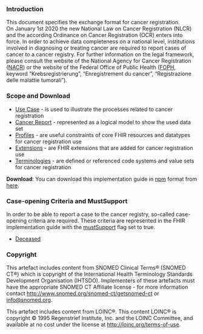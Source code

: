 ### Introduction
This document specifies the exchange format for cancer registration.   
On January 1st 2020 the new National Law on Cancer Registration (NLCR) and the according Ordinance on Cancer Registration (OCR) enters into force. In order to achieve data completeness on a national level, institutions involved in diagnosing or treating cancer are required to report cases of cancer to a cancer registry. For further information on the legal framework, please consult the website of the National Agency for Cancer Registration ([NACR](https://www.nkrs.ch/)) or the website of the Federal Office of Public Health ([FOPH](https://www.bag.admin.ch/), keyword “Krebsregistrierung”, “Enregistrement du cancer”, “Registrazione delle malattie tumorali”).


### Scope and Download
* [Use Case](usecase-german.html) - is used to illustrate the processes related to cancer registration
* [Cancer Report](logicalmodel.html) - represented as a logical model to show the used data set
* [Profiles](profiles.html) - are useful constraints of core FHIR resources and datatypes for cancer registration use
* [Extensions](extensions.html) - are FHIR extensions that are added for cancer registration use
* [Terminologies](terminology.html) - are defined or referenced code systems and value sets for cancer registration  

**Download**: You can download this implementation guide in [npm](https://confluence.hl7.org/display/FHIR/NPM+Package+Specification) format from [here](package.tgz).


### Case-opening Criteria and MustSupport
In order to be able to report a case to the cancer registry, so-called case-opening criteria are required. These criteria are represented in the FHIR implementation guide with the [mustSupport](https://www.hl7.org/fhir/conformance-rules.html#mustSupport) flag set to true.
* [Deceased](StructureDefinition-ch-crl-patient-definitions.html#Patient.deceased[x])

### Copyright
This artefact includes content from SNOMED Clinical Terms&reg; (SNOMED CT&reg;) which is copyright of the 
International Health Terminology Standards Development Organisation (IHTSDO). Implementers of these artefacts must 
have the appropriate SNOMED CT Affiliate license - for more information contact 
http://www.snomed.org/snomed-ct/getsnomed-ct or info@snomed.org.

This artefact includes content from LOINC®. This content LOINC® is copyright © 1995 Regenstrief Institute, 
Inc. and the LOINC Committee, and available at no cost under the license at http://loinc.org/terms-of-use.